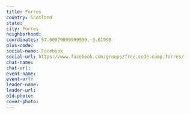 ```yaml
---
title: Forres
country: Scotland
state: 
city: Forres
neighborhood: 
coordinates: 57.60979099999999,-3.61998
plus-code:
social-name: Facebook
social-url: https://www.facebook.com/groups/free.code.camp.forres/
chat-name:
chat-url:
event-name:
event-url:
leader-name:
leader-url:
old-photo: 
cover-photo:
---
```

